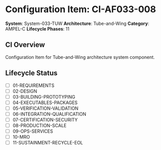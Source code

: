 # Configuration Item: CI-AF033-008

**System**: System-033-TUW
**Architecture**: Tube-and-Wing
**Category**: AMPEL-C
**Lifecycle Phases**: 11

## CI Overview
Configuration Item for Tube-and-Wing architecture system component.

## Lifecycle Status
- [ ] 01-REQUIREMENTS
- [ ] 02-DESIGN
- [ ] 03-BUILDING-PROTOTYPING
- [ ] 04-EXECUTABLES-PACKAGES
- [ ] 05-VERIFICATION-VALIDATION
- [ ] 06-INTEGRATION-QUALIFICATION
- [ ] 07-CERTIFICATION-SECURITY
- [ ] 08-PRODUCTION-SCALE
- [ ] 09-OPS-SERVICES
- [ ] 10-MRO
- [ ] 11-SUSTAINMENT-RECYCLE-EOL
